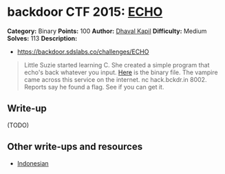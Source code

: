 # backdoor CTF 2015: [ECHO](https://backdoor.sdslabs.co/challenges/ECHO)

**Category:** Binary
**Points:** 100
**Author:** [Dhaval Kapil](https://backdoor.sdslabs.co/users/vampire)
**Difficulty:** Medium
**Solves:** 113
**Description:** 

* <https://backdoor.sdslabs.co/challenges/ECHO>

> Little Suzie started learning C. She created a simple program that echo's back whatever you input. [Here](http://hack.bckdr.in/ECHO/echo) is the binary file. The vampire came across this service on the internet. nc hack.bckdr.in 8002. Reports say he found a flag. See if you can get it.

## Write-up

(TODO)

## Other write-ups and resources

* [Indonesian](https://docs.google.com/document/d/1kaoFGEtSO2X7SJYs7JRsHJXVXyuJ1SheRl-qcPCmo3s/edit)